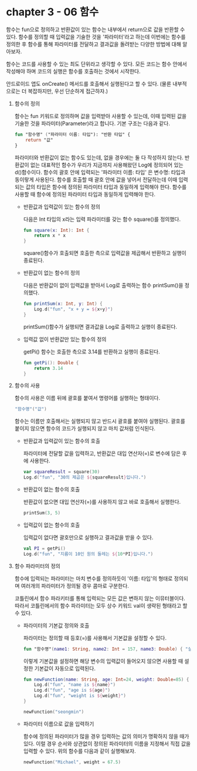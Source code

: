 # chapter 3 - 06 함수

함수는 fun으로 정의하고 반환값이 있는 함수는 내부에서 return으로 값을 반환할 수 있다. 함수를 정의할 때 입력값을 기술한 것을 '파라미터'라고 하는데 이번에는 함수를 정의한 후 함수를 통해 파라미터를 전달하고 결과값을 돌려받는 다양한 방법에 대해 알아보자. 

함수는 코드를 사용할 수 있는 최도 단위라고 생각할 수 있다. 모든 코드는 함수 안에서 작성해야 하며 코드의 실행은 함수를 호출하는 것에서 시작한다.

안드로이드 앱도 onCreate() 메서드를 호출해서 실행된다고 할 수 있다. (물론 내부적으로는 더 복잡하지만, 우선 단순하게 접근하자.)

1. 함수의 정의

    함수는 fun 키워드로 정의하며 값을 입력받아 사용할 수 있는데, 이때 입력된 값을 기술한 것을 파라미터(Parameter)라고 합니다. 기본 구조는 다음과 같다.

    ```kotlin
    fun "함수명" ("파라미터 이름: 타입"): "반환 타입" {
    	return "값"
    }
    ```

    파라미터와 반환값이 없는 함수도 있는데, 없을 경우에는 둘 다 작성하지 않는다. 반환값이 없는 대표적인 함수가 우리가 지금까지 사용해왔던 Log에 정의되어 있는 d()함수이다. 함수의 괄호 안에 입력되는 '파라미터 이름: 타입' 은 변수명: 타입과 동이랗게 사용된다. 함수를 호출할 때 괄호 안에 값을 넣어서 전달하는데 이때 입력되는 값의 타입은 함수에 정의된 파라미터 타입과 동일하게 입력해야 한다. 함수를 사용할 때 함수에 정의된 파라미터 타입과 동일하게 입력해야 한다.

    - 반환값과 입력값이 있는 함수의 정의

        다음은 Int 타입의 x라는 입력 파라미터를 갖는 함수 square()를 정의했다.

        ```kotlin
        fun square(x: Int): Int {
        	return x * x
        }
        ```

        square()함수가 호출되면 호출한 측으로 입력값을 제곱해서 반환하고 실행이 종료된다.

    - 반환값이 없는 함수의 정의

        다음은 반환값이 없이 입력값을 받아서 Log로 출력하는 함수 printSum()을 정의했다.

        ```kotlin
        fun printSum(x: Int, y: Int) {
        	Log.d("fun", "x + y = ${x+y}")
        }
        ```

        printSum()함수가 실행되면 결과값을 Log로 출력하고 실행이 종료된다.

    - 입력값 없이 반환값만 있는 함수의 정의

        getPi() 함수는 호출한 측으로 3.14를 반환하고 실행이 종료된다.

        ```kotlin
        fun getPi(): Double {
        	return 3.14
        }
        ```

2. 함수의 사용

    함수의 사용은 이름 뒤에 괄호를 붙여서 명령어를 실행하는 형태이다.

    ```kotlin
    "함수명"("값")
    ```

    함수는 이름만 호출해서는 실행되지 않고 반드시 괄호를 붙여야 실행된다. 괄호를 붙이지 않으면 함수의 코드가 실행되지 않고 마치 값처럼 인식된다.

    - 반환값과 입력값이 있는 함수의 호출

        파라미터에 전달할 값을 입력하고, 반환값은 대입 연산자(=)로 변수에 담은 후에 사용한다.

        ```kotlin
        var squareResult = square(30)
        Log.d("fun", "30의 제곱은 ${squareResult}입니다.")
        ```

    - 반환값이 없는 함수의 호출

        반환값이 없으면 대입 연산자(=)를 사용하지 않고 바로 호출해서 실행한다.

        ```kotlin
        printSum(3, 5)
        ```

    - 입력값이 없는 함수의 호출

        입력값이 없다면 괄호만으로 실행하고 결과값을 받을 수 있다.

        ```kotlin
        val PI = getPi()
        Log.d("fun", "지름이 10인 원의 둘레는 ${10*PI}입니다.")
        ```

3. 함수 파라미터의 정의

    함수에 입력되는 파라미터는 마치 변수를 정의하듯이 '이름: 타입'의 형태로 정의되며 여러개의 파라미터가 정의될 경우 콤마로 구분한다.

    코틀린에서 함수 파라키터를 통해 입력되는 모든 값은 변하지 않는 이뮤터블이다. 따라서 코틀린에서의 함수 파라미터는 모두 상수 키워드 val이 생략된 형태라고 할 수 있다.

    - 파라미터의 기본값 정의와 호출

        파라미터는 정의할 때 등호(=)를 사용해서 기본값을 설정할 수 있다.

        ```kotlin
        fun "함수명"(name1: String, name2: Int = 157, name3: Double) { "실행 코드" }
        ```

        이렇게 기본값을 설정하면 해당 변수의 입력값이 들어오지 않으면 사용할 때 설정한 기본값이 자동으로 입력된다.

        ```kotlin
        fun newFunction(name: String, age: Int=24, weight: Double=85) {
        	Log.d("fun", "name is ${name}")
        	Log.d("fun", "age is ${age}")
        	Log.d("fun", "weight is ${weight}")
        }

        newFunction("seongmin")
        ```

    - 파라미터 이름으로 값을 입력하기

        함수에 정의된 파라미터가 많을 경우 입력하는 값의 의미가 명확하지 않을 때가 있다. 이럴 경우 순서와 상관없이 정의된 파라미터의 이름을 지정해서 직접 값을 입력할 수 있다. 위의 함수를 다음과 같이 실행해보자.

        ```kotlin
        newFunction("Michael", weight = 67.5)
        ```
